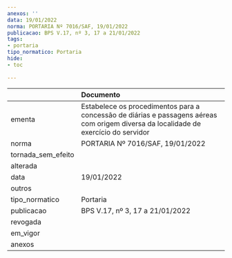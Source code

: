 ```yaml
---
anexos: ''
data: 19/01/2022
norma: PORTARIA Nº 7016/SAF, 19/01/2022
publicacao: BPS V.17, nº 3, 17 a 21/01/2022
tags:
- portaria
tipo_normatico: Portaria
hide: 
- toc 
 
---
```


|                    | Documento                                                                                                                            |
|:-------------------|:-------------------------------------------------------------------------------------------------------------------------------------|
| ementa             | Estabelece os procedimentos para a concessão de diárias e passagens aéreas com origem diversa da localidade de exercício do servidor |
| norma              | PORTARIA Nº 7016/SAF, 19/01/2022                                                                                                     |
| tornada_sem_efeito |                                                                                                                                      |
| alterada           |                                                                                                                                      |
| data               | 19/01/2022                                                                                                                           |
| outros             |                                                                                                                                      |
| tipo_normatico     | Portaria                                                                                                                             |
| publicacao         | BPS V.17, nº 3, 17 a 21/01/2022                                                                                                      |
| revogada           |                                                                                                                                      |
| em_vigor           |                                                                                                                                      |
| anexos             |                                                                                                                                      |